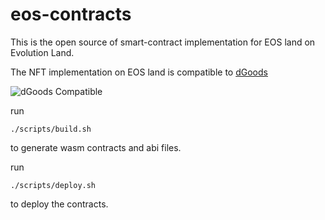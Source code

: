 # eos-contracts
This is the open source of smart-contract implementation for EOS land on Evolution Land.

The NFT implementation on EOS land is compatible to [dGoods](https://dgoods.org/)

![dGoods Compatible](https://github.com/MythicalGames/dgoods/raw/master/media/badge.png)

run
```asciidoc
./scripts/build.sh
```

to generate wasm contracts and abi files.

run 
```asciidoc
./scripts/deploy.sh
```

to deploy the contracts.
